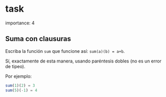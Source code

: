 # task

importance: 4

## Suma con clausuras

Escriba la función `sum` que funcione así: `sum(a)(b) = a+b`.

Sí, exactamente de esta manera, usando paréntesis dobles \(no es un error de tipeo\).

Por ejemplo:

```javascript
sum(1)(2) = 3
sum(5)(-1) = 4
```

